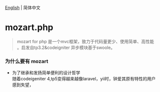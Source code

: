 [English](./README.md) | 简体中文
# mozart.php
>mozart for php 是一个mvc框架，致力于代码量更少、使用简单、高性能 。启发自tp3.2&codeigniter 异步模块基于swoole。

### 为什么要有 mozart
+ 为了继承和发扬简单便利的设计哲学  
随着codeigeniter 4,tp5变得越来越像laravel，yii时，钟爱其原有特性的用户
感到失望，

